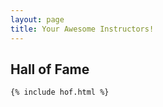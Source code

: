 ```yaml
---
layout: page
title: Your Awesome Instructors!
---
```


<section>
	<h1>Hall of Fame</h1>

	{% include hof.html %}
</section>
